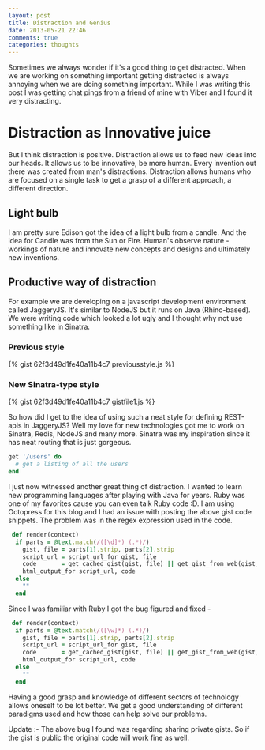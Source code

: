 ```yaml
---
layout: post
title: Distraction and Genius
date: 2013-05-21 22:46
comments: true
categories: thoughts
---
```


Sometimes we always wonder if it's a good thing to get distracted. When we are working on something important getting distracted is always annoying when we are doing something important. While I was writing this post I was getting chat pings from a friend of mine with Viber and I found it very distracting. 

# Distraction as Innovative juice

But I think distraction is positive. Distraction allows us to feed new ideas into our heads. It allows us to be innovative, be more human. Every invention out there was created from man's distractions. Distraction allows humans who are focused on a single task to get a grasp of a different approach, a different direction.

## Light bulb

I am pretty sure Edison got the idea of a light bulb from a candle. And the idea for Candle was from the Sun or Fire. Human's observe nature - workings of nature and innovate new concepts and designs and ultimately new inventions.
<!-- more -->

## Productive way of distraction

For example we are developing on a javascript development environment called JaggeryJS. It's similar to NodeJS but it runs on Java (Rhino-based). We were writing code which looked a lot ugly and I thought why not use something like in Sinatra.

### Previous style
{% gist 62f3d49d1fe40a11b4c7 previousstyle.js %}

### New Sinatra-type style
{% gist 62f3d49d1fe40a11b4c7 gistfile1.js %}

So how did I get to the idea of using such a neat style for defining REST-apis in JaggeryJS? Well my love for new technologies got me to work on Sinatra, Redis, NodeJS and many more. Sinatra was my inspiration since it has neat routing that is just gorgeous. 

``` ruby Sinatra-style
get '/users' do
  # get a listing of all the users
end
```

I just now witnessed another great thing of distraction. I wanted to learn new programming languages after playing with Java for years. Ruby was one of my favorites cause you can even talk Ruby code :D. I am using Octopress for this blog and I had an issue with posting the above gist code snippets. The problem was in the regex expression used in the code. 

``` ruby Having a bug
 def render(context)
  if parts = @text.match(/([\d]*) (.*)/)
    gist, file = parts[1].strip, parts[2].strip
    script_url = script_url_for gist, file
    code       = get_cached_gist(gist, file) || get_gist_from_web(gist, file)
    html_output_for script_url, code
  else
    ""
  end
```

Since I was familiar with Ruby I got the bug figured and fixed - 

``` ruby Bug free
 def render(context)
  if parts = @text.match(/([\w]*) (.*)/)
    gist, file = parts[1].strip, parts[2].strip
    script_url = script_url_for gist, file
    code       = get_cached_gist(gist, file) || get_gist_from_web(gist, file)
    html_output_for script_url, code
  else
    ""
  end
```

Having a good grasp and knowledge of different sectors of technology allows oneself to be lot better. We get a good understanding of different paradigms used and how those can help solve our problems. 

Update :- The above bug I found was regarding sharing private gists. So if the gist is public the original code will work fine as well.

 